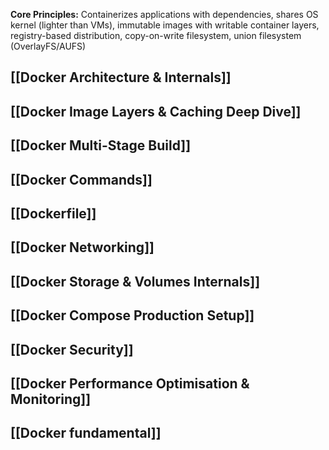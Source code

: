 **Core Principles:** Containerizes applications with dependencies, shares OS kernel (lighter than VMs), immutable images with writable container layers, registry-based distribution, copy-on-write filesystem, union filesystem (OverlayFS/AUFS)

## [[Docker Architecture & Internals]]
## [[Docker Image Layers & Caching Deep Dive]]
## [[Docker Multi-Stage Build]]
## [[Docker Commands]]
## [[Dockerfile]]
## [[Docker Networking]]
## [[Docker Storage & Volumes Internals]]
## [[Docker Compose Production Setup]]
## [[Docker Security]]
## [[Docker Performance Optimisation & Monitoring]]
## [[Docker fundamental]]